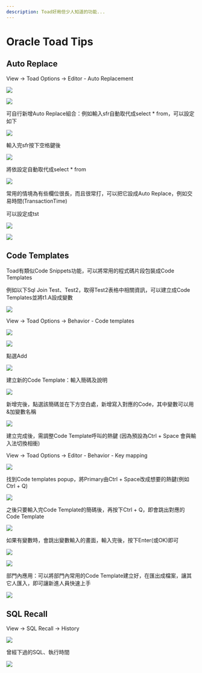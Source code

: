 ```yaml
---
description: Toad好用但少人知道的功能...
---
```


# Oracle Toad Tips

## Auto Replace

View → Toad Options → Editor - Auto Replacement

![](.gitbook/assets/image%20%2815%29.png)

![](.gitbook/assets/image%20%28141%29.png)

可自行新增Auto Replace組合：例如輸入sfr自動取代成select \* from，可以設定如下

![](.gitbook/assets/image%20%28243%29.png)

輸入完sfr按下空格鍵後

![](.gitbook/assets/image%20%28395%29.png)

將依設定自動取代成select \* from

![](.gitbook/assets/image%20%28403%29.png)

常用的情境為有些欄位很長，而且很常打，可以把它設成Auto Replace，例如交易時間\(TransactionTime\)

可以設定成tst

![](.gitbook/assets/image%20%28481%29.png)

![](.gitbook/assets/image%20%28232%29.png)

## Code Templates

Toad有類似Code Snippets功能，可以將常用的程式碼片段包裝成Code Templates

例如以下Sql Join Test、Test2，取得Test2表格中相關資訊，可以建立成Code Templates並將t1.A設成變數

![](.gitbook/assets/image%20%28254%29.png)

View → Toad Options → Behavior - Code templates

![](.gitbook/assets/image%20%28401%29.png)

![](.gitbook/assets/image%20%28338%29.png)

點選Add

![](.gitbook/assets/image%20%28168%29.png)

建立新的Code Template：輸入簡碼及說明

![](.gitbook/assets/image%20%28153%29.png)

新增完後，點選該簡碼並在下方空白處，新增寫入對應的Code，其中變數可以用&加變數名稱

![](.gitbook/assets/image%20%28369%29.png)

建立完成後，需調整Code Template呼叫的熱鍵 \(因為預設為Ctrl + Space 會與輸入法切換相衝\)

View → Toad Options → Editor - Behavior - Key mapping

![](.gitbook/assets/image%20%28411%29.png)

找到Code templates popup，將Primary由Ctrl + Space改成想要的熱鍵\(例如Ctrl + Q\)

![](.gitbook/assets/image%20%28236%29.png)

之後只要輸入完Code Template的簡碼後，再按下Ctrl + Q，即會跳出對應的Code Template

![](.gitbook/assets/image%20%28115%29.png)

如果有變數時，會跳出變數輸入的畫面，輸入完後，按下Enter\(或OK\)即可

![](.gitbook/assets/image%20%28180%29.png)

![](.gitbook/assets/image%20%28382%29.png)

部門內應用：可以將部門內常用的Code Template建立好，在匯出成檔案，讓其它人匯入，即可讓新進人員快速上手

![](.gitbook/assets/image%20%2857%29.png)

## SQL Recall

View → SQL Recall → History

![](.gitbook/assets/image%20%28214%29.png)

曾經下過的SQL、執行時間

![](.gitbook/assets/image%20%28209%29.png)



